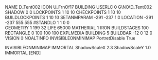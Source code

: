 NAME  D_Tent002
ICON U_FrnOf17
BUILDING
USERLC 0 G\NO\D_Tent002  SHADOW 0 0
LOCKPOINTS       1 10 10
CHECKPOINTS      1 10 10
BUILDLOCKPOINTS  1 10 10
SETANMPARAM -291 -237 1 0
LOCATION -291 -237 555 555
#STANDLO    1 1 0 0     
GEOMETRY 1 199 32
LIFE     65000
MATHERIAL 1 IRON
BUILDSTAGES 100
RECTANGLE    0 100 100 100
EXPLMEDIA BUILDING 5
BUILDBAR -12 0 12 0
VISION 0
NOALTINFO
INVISIBLEONMINIMAP
PortretDisable True

INVISIBLEONMINIMAP
IMMORTAL
ShadowScaleX 2.3
ShadowScaleY 1.0
IMMORTAL
[END]
